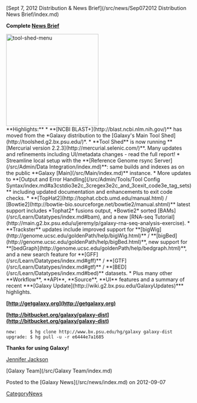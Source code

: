 <div class='newsItemHeader'>[Sept 7, 2012 Distribution & News Brief](/src/news/Sep072012 Distribution News Brief/index.md)</div>


**Complete [News Brief](/src/DevNewsBriefs/2012_09_07/index.md)**
<div class='right'><a href='/src/DevNewsBriefs/2012_09_07/index.md'><img src="/src/images/NewsGraphics/2012_09_07_tool-shed-menu.png" alt="tool-shed-menu" width="250px" /></a></div>
**Highlights:**
* **[NCBI BLAST+](http://blast.ncbi.nlm.nih.gov/)** has moved from the *Galaxy distribution to the [Galaxy's Main Tool Shed](http://toolshed.g2.bx.psu.edu/)*.
* **Tool Shed** is now running **[Mercurial version 2.2.3](http://mercurial.selenic.com/)**. Many updates and refinements including UI/metadata changes - read the full report!
* Streamline local setup with the **[Reference Genome rsync Server](/src/Admin/Data Integration/index.md)**: same builds and indexes as on the public **Galaxy [Main](/src/Main/index.md)** instance.
* More updates to **[Output and Error Handling](/src/Admin/Tools/Tool Config Syntax/index.md#a3cstdio3e2c_3cregex3e2c_and_3cexit_code3e_tag_sets)** including updated documentation and enhancements to exit code checks.
* **[TopHat2](http://tophat.cbcb.umd.edu/manual.html) / [Bowtie2](http://bowtie-bio.sourceforge.net/bowtie2/manual.shtml)** latest support includes *Tophat2* fusions output, *Bowtie2* sorted [BAMs](/src/Learn/Datatypes/index.md#bam), and a new [RNA-seq Tutorial](http://main.g2.bx.psu.edu/u/jeremy/p/galaxy-rna-seq-analysis-exercise).
* **Trackster** updates include improved support for **[bigWig](http://genome.ucsc.edu/goldenPath/help/bigWig.html)** / **[bigBed](http://genome.ucsc.edu/goldenPath/help/bigBed.html)**, new support for **[bedGraph](http://genome.ucsc.edu/goldenPath/help/bedgraph.html)**, and a new search feature for **[GFF](/src/Learn/Datatypes/index.md#gff)** / **[GTF](/src/Learn/Datatypes/index.md#gtf)** / **[BED](/src/Learn/Datatypes/index.md#bed)** datasets.
* Plus many other **Workflow**, **API**, **Source**, **UI** features and a summary of recent ***[Galaxy Update](http://wiki.g2.bx.psu.edu/GalaxyUpdates)*** highlights.

**[http://getgalaxy.org](http://getgalaxy.org)**

**[http://bitbucket.org/galaxy/galaxy-dist](http://bitbucket.org/galaxy/galaxy-dist)**
```
new:     $ hg clone http://www.bx.psu.edu/hg/galaxy galaxy-dist
upgrade: $ hg pull -u -r e6444e7a1685
```


**Thanks for using Galaxy!**

[Jennifer Jackson](/src/JenniferJackson/index.md)

[Galaxy Team](/src/Galaxy Team/index.md)

<div class='newsItemFooter'>Posted to the [Galaxy News](/src/news/index.md) on 2012-09-07</div>

[CategoryNews](/src/CategoryNews/index.md)

